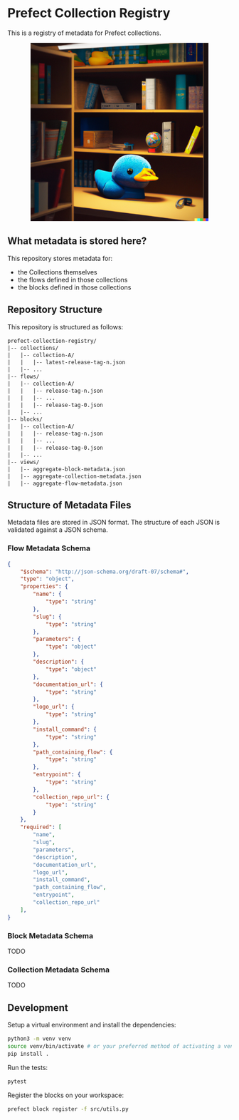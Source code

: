 # Prefect Collection Registry
This is a registry of metadata for Prefect collections.

<p align="center">
    <img src=imgs/registry.png width=400>
</p>

## What metadata is stored here?
This repository stores metadata for:
- the Collections themselves
- the flows defined in those collections
- the blocks defined in those collections

## Repository Structure
This repository is structured as follows:

```
prefect-collection-registry/
|-- collections/
|   |-- collection-A/
|   |   |-- latest-release-tag-n.json
|   |-- ...
|-- flows/
|   |-- collection-A/
|   |   |-- release-tag-n.json
|   |   |-- ...
|   |   |-- release-tag-0.json
|   |-- ...
|-- blocks/
|   |-- collection-A/
|   |   |-- release-tag-n.json
|   |   |-- ...
|   |   |-- release-tag-0.json
|   |-- ...
|-- views/
|   |-- aggregate-block-metadata.json
|   |-- aggregate-collection-metadata.json
|   |-- aggregate-flow-metadata.json

```

## Structure of Metadata Files
Metadata files are stored in JSON format. The structure of each JSON is validated against a JSON schema.

### Flow Metadata Schema
```json
{
    "$schema": "http://json-schema.org/draft-07/schema#",
    "type": "object",
    "properties": {
        "name": {
            "type": "string"
        },
        "slug": {
            "type": "string"
        },
        "parameters": {
            "type": "object"
        },
        "description": {
            "type": "object"
        },
        "documentation_url": {
            "type": "string"
        },
        "logo_url": {
            "type": "string"
        },
        "install_command": {
            "type": "string"
        },
        "path_containing_flow": {
            "type": "string"
        },
        "entrypoint": {
            "type": "string"
        },
        "collection_repo_url": {
            "type": "string"
        }
    },
    "required": [
        "name",
        "slug",
        "parameters",
        "description",
        "documentation_url",
        "logo_url",
        "install_command",
        "path_containing_flow",
        "entrypoint",
        "collection_repo_url"
    ],
}
```
### Block Metadata Schema
TODO

### Collection Metadata Schema
TODO


## Development
Setup a virtual environment and install the dependencies:

```bash
python3 -m venv venv
source venv/bin/activate # or your preferred method of activating a venv
pip install .
```

Run the tests:
```bash
pytest
```

Register the blocks on your workspace:
```bash
prefect block register -f src/utils.py
```